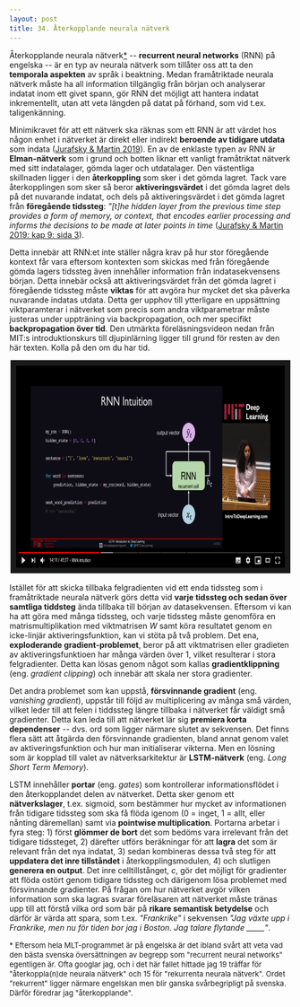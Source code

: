 ```yaml
---
layout: post
title: 34. Återkopplande neurala nätverk
---
```


Återkopplande neurala nätverk[\*](#fotnot1) -- **recurrent neural networks** (RNN) på engelska -- är en typ av neurala nätverk som tillåter oss att ta den **temporala aspekten** av språk i beaktning. Medan framåtriktade neurala nätverk måste ha all information tillgänglig från början och analyserar indatat inom ett givet spann, gör RNN det möjligt att hantera indatat inkrementellt, utan att veta längden på datat på förhand, som vid t.ex. taligenkänning.

Minimikravet för att ett nätverk ska räknas som ett RNN är att värdet hos någon enhet i nätverket är direkt eller indirekt **beroende av tidigare utdata** som indata ([Jurafsky & Martin 2019](https://web.stanford.edu/~jurafsky/slp3/9.pdf)). En av de enklaste typen av RNN är **Elman-nätverk** som i grund och botten liknar ett vanligt framåtriktat nätverk med sitt indatalager, gömda lager och utdatalager. Den västentliga skillnaden ligger i den **återkoppling** som sker i det gömda lagret. Tack vare återkopplingen som sker så beror **aktiveringsvärdet** i det gömda lagret dels på det nuvarande indatat, och dels på aktiveringsvärdet i det gömda lagret från **föregående tidssteg**: *"[t]he hidden layer from the previous time step provides a form of memory,  or context,  that  encodes  earlier  processing  and  informs  the  decisions  to  be  made  at later points in time* ([Jurafsky & Martin 2019: kap 9: sida 3](https://web.stanford.edu/~jurafsky/slp3/9.pdf)). 

Detta innebär att RNN:et inte ställer några krav på hur stor föregående kontext får vara eftersom kontexten som skickas med från föregående gömda lagers tidssteg även innehåller information från indatasekvensens början. Detta innebär också att aktiveringsvärdet från det gömda lagret i föregående tidssteg måste **viktas** för att avgöra hur mycket det ska påverka nuvarande indatas utdata. Detta ger upphov till ytterligare en uppsättning viktparamterar i nätverket som precis som andra viktparametrar måste justeras under uppträning via backpropagation, och mer specifikt **backpropagation över tid**. Den utmärkta föreläsningsvideon nedan från MIT:s introduktionskurs till djupinlärning ligger till grund för resten av den här texten. Kolla på den om du har tid. 

<p align="center">
<a href="https://www.youtube.com/watch?v=SEnXr6v2ifU" target="_blank"><img src="/images/rnn_intuition.PNG" 
alt="Recurrent Neural Networks | MIT 6.S191" width="480" height="360" border="10" /></a></p>

Istället för att skicka tillbaka felgradienten vid ett enda tidssteg som i framåtriktade neurala nätverk görs detta vid **varje tidssteg och sedan över samtliga tiddsteg** ända tillbaka till början av datasekvensen. Eftersom vi kan ha att göra med många tidssteg, och varje tidssteg måste genomföra en matrismultiplikation med viktmatrisen *W* samt köra resultatet genom en icke-linjär aktiveringsfunktion, kan vi stöta på två problem. Det ena, **exploderande gradient-problemet**, beror på att viktmatrisen eller gradieten av aktiveringsfunktioen har många värden över 1, vilket resulterar i stora felgradienter. Detta kan lösas genom något som kallas **gradientklippning** (eng. *gradient clipping*) och innebär att skala ner stora gradienter. 

Det andra problemet som kan uppstå, **försvinnande gradient** (eng. *vanishing gradient*), uppstår till följd av multiplicering av många små värden, vilket leder till att felen i tiddssteg längre tillbaka i nätverket får väldigt små gradienter. Detta kan leda till att nätverket lär sig **premiera korta dependenser** -- dvs. ord som ligger närmare slutet av sekvensen. Det finns flera sätt att åtgärda den försvinnande gradienten, bland annat genom valet av aktiveringsfunktion och hur man initialiserar vikterna. Men en lösning som är kopplad till valet av nätverksarkitektur är **LSTM-nätverk** (eng. *Long Short Term Memory*). 

LSTM innehåller **portar** (eng. *gates*) som kontrollerar informationsflödet i den återkopplandet delen av nätverket. Detta sker genom 
ett **nätverkslager**, t.ex. sigmoid, som bestämmer hur mycket av informationen från tidigare tidssteg som ska få flöda igenom (0 = inget, 1 = allt, eller nånting däremellan) samt via **pointwise multiplication**. Portarna arbetar i fyra steg: 1) först **glömmer de bort** det som bedöms vara irrelevant från det tidigare tidssteget, 2) därefter utförs beräkningar för att **lagra** det som är relevant från det nya indatat, 3) sedan kombineras dessa två steg för att **uppdatera det inre tillståndet** i återkopplingsmodulen, 4) och slutligen **generera en output**. Det inre celltillstånget, *c*, gör det möjligt för gradienter att flöda ostört genom tidigare tidssteg och därigenom lösa problemet med försvinnande gradienter. På frågan om hur nätverket avgör vilken information som ska lagras svarar föreläsaren att nätverket måste tränas upp till att förstå vilka ord som bär på **rikare semantisk betydelse** och därför är värda att spara, som t.ex. *"Frankrike"* i sekvensen *"Jag växte upp i Frankrike, men nu för tiden bor jag i Boston. Jag talare flytande _____"*.  

<font size="2"><a name="fotnot1">*</a> Eftersom hela MLT-programmet är på engelska är det ibland svårt att veta vad den bästa svenska översättningen av begrepp som "recurrent neural networks" egentligen är. Ofta googlar jag, och i det här fallet hittade jag 19 träffar för "återkoppla(n)de neurala nätverk" och 15 för "rekurrenta neurala nätverk". Ordet "rekurrent" ligger närmare engelskan men blir ganska svårbegripligt på svenska. Därför föredrar jag "återkopplande".</font><br>
